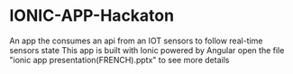 # IONIC-APP-Hackaton
An app the consumes an api from an IOT sensors to follow real-time sensors state
This app is built with Ionic powered by Angular 
open the file "ionic app presentation(FRENCH).pptx" to see more details
